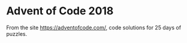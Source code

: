 # Advent of Code 2018

From the site https://adventofcode.com/, code solutions for 25 days of puzzles.
